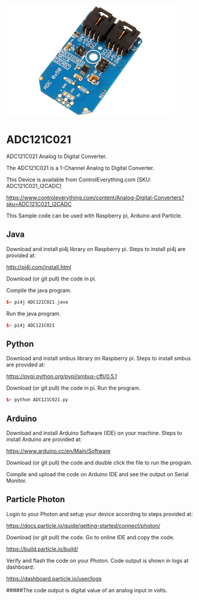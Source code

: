 [![ADC121C021](ADC121C021_I2CADC.png)](https://www.controleverything.com/content/Analog-Digital-Converters?sku=ADC121C021_I2CADC)
# ADC121C021
ADC121C021 Analog to Digital Converter.

The ADC121C021 is a 1-Channel Analog to Digital Converter.

This Device is available from ControlEverything.com [SKU: ADC121C021_I2CADC]

https://www.controleverything.com/content/Analog-Digital-Converters?sku=ADC121C021_I2CADC

This Sample code can be used with Raspberry pi, Arduino and Particle.

## Java
Download and install pi4j library on Raspberry pi. Steps to install pi4j are provided at:

http://pi4j.com/install.html

Download (or git pull) the code in pi.

Compile the java program.
```cpp
$> pi4j ADC121C021.java
```

Run the java program.
```cpp
$> pi4j ADC121C021
```

## Python
Download and install smbus library on Raspberry pi. Steps to install smbus are provided at:

https://pypi.python.org/pypi/smbus-cffi/0.5.1

Download (or git pull) the code in pi. Run the program.

```cpp
$> python ADC121C021.py
```

## Arduino
Download and install Arduino Software (IDE) on your machine. Steps to install Arduino are provided at:

https://www.arduino.cc/en/Main/Software

Download (or git pull) the code and double click the file to run the program.

Compile and upload the code on Arduino IDE and see the output on Serial Monitor.


## Particle Photon

Login to your Photon and setup your device according to steps provided at:

https://docs.particle.io/guide/getting-started/connect/photon/

Download (or git pull) the code. Go to online IDE and copy the code.

https://build.particle.io/build/

Verify and flash the code on your Photon. Code output is shown in logs at dashboard:

https://dashboard.particle.io/user/logs

#####The code output is digital value of an analog input in volts.
